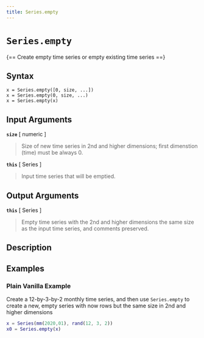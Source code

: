 ```yaml
---
title: Series.empty
---
```


# `Series.empty`

{== Create empty time series or empty existing time series ==}


## Syntax

    x = Series.empty([0, size, ...])
    x = Series.empty(0, size, ...)
    x = Series.empty(x)


## Input Arguments

__`size`__ [ numeric ] 
> 
> Size of new time series in 2nd and higher
> dimensions; first dimenstion (time) must be always 0.
> 

__`this`__ [ Series ] 
> 
> Input time series that will be emptied.
> 

## Output Arguments

__`this`__ [ Series ] 
> 
> Empty time series with the 2nd and higher
> dimensions the same size as the input time series, and comments
> preserved.
> 

## Description


## Examples

### Plain Vanilla Example

Create a 12-by-3-by-2 monthly time series, and then use `Series.empty` to
create a new, empty series with now rows but the same size in 2nd and
higher dimensions

```matlab
x = Series(mm(2020,01), rand(12, 3, 2))
x0 = Series.empty(x)
```

